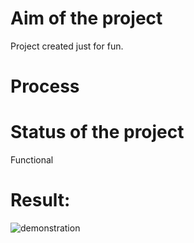 ﻿# Aim of the project
Project created just for fun.

# Process


# Status of the project
Functional

# Result:
![demonstration](images/demonstration.PNG)